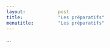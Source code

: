 ```yaml
---
layout:            post
title:             "Les préparatifs"
menutitle:         "Les préparatifs"
---
```


...
